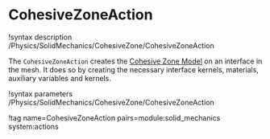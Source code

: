 # CohesiveZoneAction

!syntax description /Physics/SolidMechanics/CohesiveZone/CohesiveZoneAction

The `CohesiveZoneAction` creates the [Cohesive Zone Model](syntax/Physics/SolidMechanics/CohesiveZone/index.md) on an interface in the mesh. It does so by creating the necessary interface kernels, materials, auxiliary variables and kernels.

!syntax parameters /Physics/SolidMechanics/CohesiveZone/CohesiveZoneAction

!tag name=CohesiveZoneAction pairs=module:solid_mechanics system:actions
